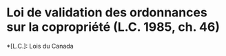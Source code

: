 # Loi de validation des ordonnances sur la copropriété (L.C. 1985, ch. 46)
  *[L.C.]: Lois du Canada
